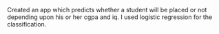 Created an app which predicts whether a student will be placed or not depending upon his or her cgpa and iq. I used logistic regression for the classification.
